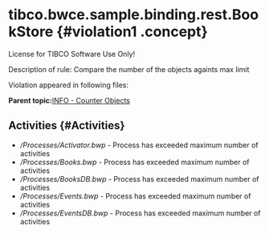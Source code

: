# tibco.bwce.sample.binding.rest.BookStore {#violation1 .concept}

License for TIBCO Software Use Only!

Description of rule: Compare the number of the objects againts max limit

Violation appeared in following files:

**Parent topic:**[INFO - Counter Objects](../../../qa/rules/INFO_-_Counter_Objects.md)

## Activities {#Activities}

-   */Processes/Activator.bwp* - Process has exceeded maximum number of activities
-   */Processes/Books.bwp* - Process has exceeded maximum number of activities
-   */Processes/BooksDB.bwp* - Process has exceeded maximum number of activities
-   */Processes/Events.bwp* - Process has exceeded maximum number of activities
-   */Processes/EventsDB.bwp* - Process has exceeded maximum number of activities

